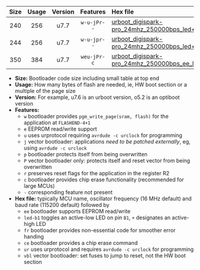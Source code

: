 |Size|Usage|Version|Features|Hex file|
|:-:|:-:|:-:|:-:|:--|
|240|256|u7.7|`w-u-jPr--`|[urboot_digispark-pro_24mhz_250000bps_led+b1_ur_vbl.hex](https://raw.githubusercontent.com/stefanrueger/urboot.hex/main/boards/digispark-pro/fcpu_24mhz/250000_bps/urboot_digispark-pro_24mhz_250000bps_led+b1_ur_vbl.hex)|
|244|256|u7.7|`w-u-jpr--`|[urboot_digispark-pro_24mhz_250000bps_led+b1_fr_ur_vbl.hex](https://raw.githubusercontent.com/stefanrueger/urboot.hex/main/boards/digispark-pro/fcpu_24mhz/250000_bps/urboot_digispark-pro_24mhz_250000bps_led+b1_fr_ur_vbl.hex)|
|350|384|u7.7|`weu-jPr-c`|[urboot_digispark-pro_24mhz_250000bps_ee_led+b1_fr_ce_ur_vbl.hex](https://raw.githubusercontent.com/stefanrueger/urboot.hex/main/boards/digispark-pro/fcpu_24mhz/250000_bps/urboot_digispark-pro_24mhz_250000bps_ee_led+b1_fr_ce_ur_vbl.hex)|

- **Size:** Bootloader code size including small table at top end
- **Usage:** How many bytes of flash are needed, ie, HW boot section or a multiple of the page size
- **Version:** For example, u7.6 is an urboot version, o5.2 is an optiboot version
- **Features:**
  + `w` bootloader provides `pgm_write_page(sram, flash)` for the application at `FLASHEND-4+1`
  + `e` EEPROM read/write support
  + `u` uses urprotocol requiring `avrdude -c urclock` for programming
  + `j` vector bootloader: applications *need to be patched externally*, eg, using `avrdude -c urclock`
  + `p` bootloader protects itself from being overwritten
  + `P` vector bootloader only: protects itself and reset vector from being overwritten
  + `r` preserves reset flags for the application in the register R2
  + `c` bootloader provides chip erase functionality (recommended for large MCUs)
  + `-` corresponding feature not present
- **Hex file:** typically MCU name, oscillator frequency (16 MHz default) and baud rate (115200 default) followed by
  + `ee` bootloader supports EEPROM read/write
  + `led-b1` toggles an active-low LED on pin `B1`, `+` designates an active-high LED
  + `fr` bootloader provides non-essential code for smoother error handing
  + `ce` bootloader provides a chip erase command
  + `ur` uses urprotocol and requires `avrdude -c urclock` for programming
  + `vbl` vector bootloader: set fuses to jump to reset, not the HW boot section
